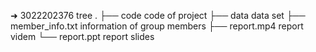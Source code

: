 ➜  3022202376 tree
.
├── code		code of project
├── data		data set
├── member_info.txt	information of group members
├── report.mp4		report videm
└── report.ppt		report slides
